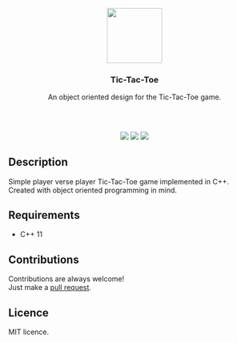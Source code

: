 <p align="center">
<img src="https://i.imgur.com/U2SoNSE.png" height="110px" width="auto"/>
<br/>
<h3 align="center">Tic-Tac-Toe</h3>
<p align="center">An object oriented design for the Tic-Tac-Toe game.</p>
<h2></h2>
</p>
<br />

<p align="center">
<a href="../../issues"><img src="https://img.shields.io/github/issues/aminbeigi/Tic-Tac-Toe.svg?style=flat-square" /></a>
<a href="../../pulls"><img src="https://img.shields.io/github/issues-pr/aminbeigi/Tic-Tac-Toe.svg?style=flat-square" /></a>
<img src="https://img.shields.io/github/license/aminbeigi/Password-Manager?style=flat-square" />
</p>

## Description
Simple player verse player Tic-Tac-Toe game implemented in C++.  
Created with object oriented programming in mind.

## Requirements
* C++ 11

## Contributions
Contributions are always welcome!  
Just make a [pull request](../../pulls).

## Licence
MIT licence.
